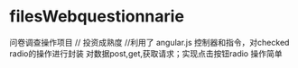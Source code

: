# filesWebquestionnarie
问卷调查操作项目
//
投资成熟度
//利用了 angular.js
控制器和指令，对checked radio的操作进行封装
对数据post,get,获取请求；实现点击按钮radio
操作简单
